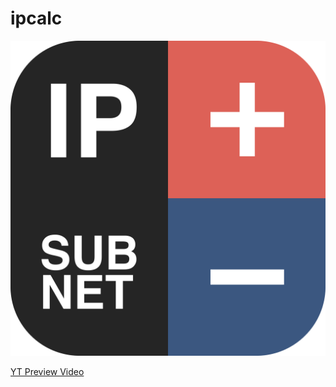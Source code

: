 # ipcalc

![Logo](https://github.com/mhnowak/ipcalc/blob/master/assets/icon/icon.png)

[YT Preview Video](https://youtu.be/86uVJzS5bJE)
